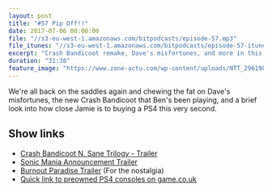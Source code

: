 ```yaml
---
layout: post
title: "#57 Pip Off!!"
date: 2017-07-06 00:00:00
file: "//s3-eu-west-1.amazonaws.com/bitpodcasts/episode-57.mp3"
file_itunes: "//s3-eu-west-1.amazonaws.com/bitpodcasts/episode-57-itunes.m4a"
excerpt: "Crash Bandicoot remake, Dave's misfortunes, and more in this weeks episode!"
duration: "31:38"
feature_image: "https://www.zone-actu.com/wp-content/uploads/NTT_296198_db9f34db6dea490f8b10a31c33d5be7d_frikis_ojo_crash_bandicoot_esta_de_regreso_thumb_fb.jpg"
---
```


We're all back on the saddles again and chewing the fat on Dave's misfortunes, the new Crash Bandicoot that Ben's been playing, and a brief look into how close Jamie is to buying a PS4 this very second.

## Show links

- [Crash Bandicoot N. Sane Trilogy - Trailer](https://www.youtube.com/watch?v=r5yAjgP2vnM)
- [Sonic Mania Announcement Trailer](https://www.youtube.com/watch?v=eI4hsOTQZME)
- [Burnout Paradise Trailer](https://www.youtube.com/watch?v=R-kF-PTcLlA) (For the nostalgia)
- [Quick link to preowned PS4 consoles on game.co.uk](http://www.game.co.uk/en/hardware/preowned-hardware/playstation/playstation-4/?inStockOnly=false&merchname=TopNav-_-PlayStation4_Consoles-_-POPS4Consoles)
